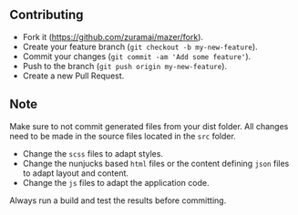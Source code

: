 ## Contributing

- Fork it (https://github.com/zuramai/mazer/fork).
- Create your feature branch (`git checkout -b my-new-feature`).
- Commit your changes (`git commit -am 'Add some feature'`).
- Push to the branch (`git push origin my-new-feature`).
- Create a new Pull Request.

## Note

Make sure to not commit generated files from your dist folder.
All changes need to be made in the source files located in the `src` folder.

- Change the `scss` files to adapt styles.
- Change the nunjucks based `html` files or the content defining `json` files to adapt layout and content.
- Change the `js` files to adapt the application code.

Always run a build and test the results before committing.
